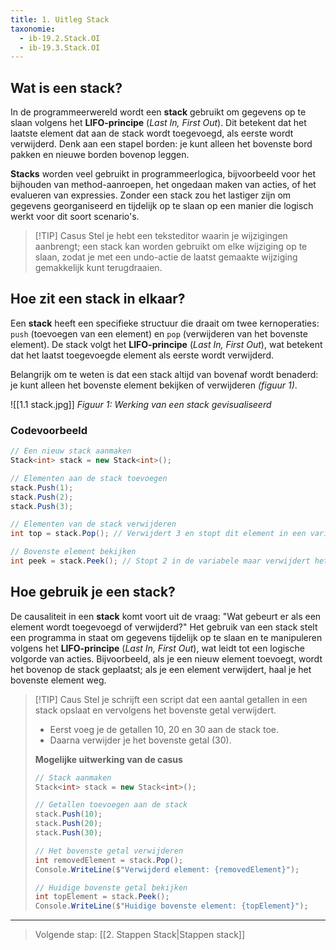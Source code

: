 ```yaml
---
title: 1. Uitleg Stack
taxonomie:
  - ib-19.2.Stack.OI
  - ib-19.3.Stack.OI
---
```


## Wat is een stack?
In de programmeerwereld wordt een **stack** gebruikt om gegevens op te slaan volgens het **LIFO-principe** (_Last In, First Out_). Dit betekent dat het laatste element dat aan de stack wordt toegevoegd, als eerste wordt verwijderd. Denk aan een stapel borden: je kunt alleen het bovenste bord pakken en nieuwe borden bovenop leggen.

**Stacks** worden veel gebruikt in programmeerlogica, bijvoorbeeld voor het bijhouden van method-aanroepen, het ongedaan maken van acties, of het evalueren van expressies. Zonder een stack zou het lastiger zijn om gegevens georganiseerd en tijdelijk op te slaan op een manier die logisch werkt voor dit soort scenario's.

> [!TIP] Casus
> Stel je hebt een teksteditor waarin je wijzigingen aanbrengt; een stack kan worden gebruikt om elke wijziging op te slaan, zodat je met een undo-actie de laatst gemaakte wijziging gemakkelijk kunt terugdraaien.

## Hoe zit een stack in elkaar?
Een **stack** heeft een specifieke structuur die draait om twee kernoperaties: `push` (toevoegen van een element) en `pop` (verwijderen van het bovenste element). De stack volgt het **LIFO-principe** (_Last In, First Out_), wat betekent dat het laatst toegevoegde element als eerste wordt verwijderd.

Belangrijk om te weten is dat een stack altijd van bovenaf wordt benaderd: je kunt alleen het bovenste element bekijken of verwijderen *(figuur 1)*. 

![[1.1 stack.jpg]]
*Figuur 1: Werking van een stack gevisualiseerd*

### Codevoorbeeld
```csharp
// Een nieuw stack aanmaken
Stack<int> stack = new Stack<int>();

// Elementen aan de stack toevoegen
stack.Push(1);
stack.Push(2);
stack.Push(3);

// Elementen van de stack verwijderen
int top = stack.Pop(); // Verwijdert 3 en stopt dit element in een variabele

// Bovenste element bekijken
int peek = stack.Peek(); // Stopt 2 in de variabele maar verwijdert het niet
```

## Hoe gebruik je een stack?
De causaliteit in een **stack** komt voort uit de vraag: "Wat gebeurt er als een element wordt toegevoegd of verwijderd?" Het gebruik van een stack stelt een programma in staat om gegevens tijdelijk op te slaan en te manipuleren volgens het **LIFO-principe** (_Last In, First Out_), wat leidt tot een logische volgorde van acties. Bijvoorbeeld, als je een nieuw element toevoegt, wordt het bovenop de stack geplaatst; als je een element verwijdert, haal je het bovenste element weg.

> [!TIP] Caus
> Stel je schrijft een script dat een aantal getallen in een stack opslaat en vervolgens het bovenste getal verwijdert.
> 
> - Eerst voeg je de getallen 10, 20 en 30 aan de stack toe.
> - Daarna verwijder je het bovenste getal (30).
> 
> **Mogelijke uitwerking van de casus**
> ``` csharp
> // Stack aanmaken
> Stack<int> stack = new Stack<int>();
> 
> // Getallen toevoegen aan de stack
> stack.Push(10);
> stack.Push(20);
> stack.Push(30);
> 
> // Het bovenste getal verwijderen
> int removedElement = stack.Pop();
> Console.WriteLine($"Verwijderd element: {removedElement}");
> 
> // Huidige bovenste getal bekijken
> int topElement = stack.Peek(); 
> Console.WriteLine($"Huidige bovenste element: {topElement}");
> ```

---

> Volgende stap: [[2. Stappen Stack|Stappen stack]]
